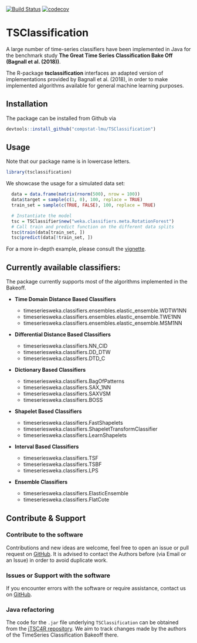 [![Build Status](https://travis-ci.org/compstat-lmu/TSClassification.svg?branch=master)](https://travis-ci.org/compstat-lmu/TSClassification)
[![codecov](https://codecov.io/gh/compstat-lmu/TSClassification/branch/master/graph/badge.svg)](https://codecov.io/gh/compstat-lmu/TSClassification)

# TSClassification

A large number of time-series classifiers have been implemented in
Java for the benchmark study **The Great Time Series Classification Bake Off (Bagnall et al. (2018))**.

The R-package **tsclassification** interfaces an adapted version of implementations provided by Bagnall et al. (2018),
in order to make implemented algorithms available for general machine learning purposes.


## Installation

The package can be installed from Github via

```r
devtools::install_github("compstat-lmu/TSClassification")
```

## Usage
Note that our package name is in lowercase letters.
```r
library(tsclassification)
```

We showcase the usage for a simulated data set:
```r
  data = data.frame(matrix(rnorm(500), nrow = 100))
  data$target = sample(c(1, 0), 100, replace = TRUE)
  train_set = sample(c(TRUE, FALSE), 100, replace = TRUE)
```

```r
  # Instantiate the model
  tsc = TSClassifier$new("weka.classifiers.meta.RotationForest")
  # Call train and predict function on the different data splits
  tsc$train(data[train_set, ])
  tsc$predict(data[!train_set, ])
```
For a more in-depth example, please consult the
[vignette](https://github.com/compstat-lmu/TSClassification/blob/master/vignettes/TimeSeriesClassification.Rmd).

## Currently available classifiers:
The package currently supports most of the algorithms implemented in the Bakeoff.


- **Time Domain Distance Based Classifiers**
    - timeseriesweka.classifiers.ensembles.elastic_ensemble.WDTW1NN
    - timeseriesweka.classifiers.ensembles.elastic_ensemble.TWE1NN
    - timeseriesweka.classifiers.ensembles.elastic_ensemble.MSM1NN

- **Differential Distance Based Classifiers**
    - timeseriesweka.classifiers.NN_CID
    - timeseriesweka.classifiers.DD_DTW
    - timeseriesweka.classifiers.DTD_C

- **Dictionary Based Classifiers**
    - timeseriesweka.classifiers.BagOfPatterns
    - timeseriesweka.classifiers.SAX_1NN
    - timeseriesweka.classifiers.SAXVSM
    - timeseriesweka.classifiers.BOSS

- **Shapelet Based Classifiers**
    - timeseriesweka.classifiers.FastShapelets
    - timeseriesweka.classifiers.ShapeletTransformClassifier
    - timeseriesweka.classifiers.LearnShapelets

- **Interval Based Classifiers**
    - timeseriesweka.classifiers.TSF
    - timeseriesweka.classifiers.TSBF
    - timeseriesweka.classifiers.LPS


- **Ensemble Classifiers**
    - timeseriesweka.classifiers.ElasticEnsemble
    - timeseriesweka.classifiers.FlatCote



## Contribute & Support

### Contribute to the software

Contributions and new ideas are welcome, feel free to open an issue or pull request on [GitHub](https://github.com/compstat-lmu/TSClassification). It is advised to contact the Authors before (via Email or an Issue) in order to avoid duplicate work.

### Issues or Support with the software

If you encounter errors with the software or require assistance, contact us on [GitHub](https://github.com/compstat-lmu/TSClassification).

### Java refactoring

The code for the `.jar` file underlying `TSClassification` can be obtained from the [jTSC4R repository](https://github.com/compstat-lmu/jTSC4R). We aim to track changes made by the authors of the TimeSeries Classification Bakeoff there.
